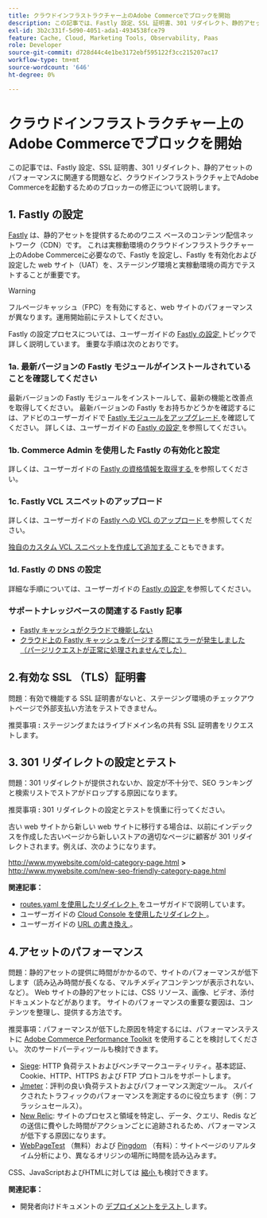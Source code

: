 ```yaml
---
title: クラウドインフラストラクチャー上のAdobe Commerceでブロックを開始
description: この記事では、Fastly 設定、SSL 証明書、301 リダイレクト、静的アセットのパフォーマンスに関連する問題など、クラウドインフラストラクチャ上でAdobe Commerceを起動するためのブロッカーの修正について説明します。
exl-id: 3b2c331f-5d90-4051-ada1-4934538fce79
feature: Cache, Cloud, Marketing Tools, Observability, Paas
role: Developer
source-git-commit: d728d44c4e1be3172ebf595122f3cc215207ac17
workflow-type: tm+mt
source-wordcount: '646'
ht-degree: 0%

---
```


# クラウドインフラストラクチャー上のAdobe Commerceでブロックを開始

この記事では、Fastly 設定、SSL 証明書、301 リダイレクト、静的アセットのパフォーマンスに関連する問題など、クラウドインフラストラクチャ上でAdobe Commerceを起動するためのブロッカーの修正について説明します。

## 1. Fastly の設定

[Fastly](https://www.fastly.com/) は、静的アセットを提供するためのワニス ベースのコンテンツ配信ネットワーク（CDN）です。 これは実稼動環境のクラウドインフラストラクチャー上のAdobe Commerceに必要なので、Fastly を設定し、Fastly を有効化および設定した web サイト（UAT）を、ステージング環境と実稼動環境の両方でテストすることが重要です。

>[!WARNING]
>
>フルページキャッシュ（FPC）を有効にすると、web サイトのパフォーマンスが異なります。運用開始前にテストしてください。

Fastly の設定プロセスについては、ユーザーガイドの [Fastly の設定 ](https://experienceleague.adobe.com/docs/commerce-cloud-service/user-guide/cdn/setup-fastly/fastly-configuration.html) トピックで詳しく説明しています。 重要な手順は次のとおりです。

### 1a. 最新バージョンの Fastly モジュールがインストールされていることを確認してください

最新バージョンの Fastly モジュールをインストールして、最新の機能と改善点を取得してください。 最新バージョンの Fastly をお持ちかどうかを確認するには、アドビのユーザーガイドで [Fastly モジュールをアップグレード ](https://experienceleague.adobe.com/docs/commerce-cloud-service/user-guide/cdn/setup-fastly/fastly-configuration.html#upgrade-the-fastly-module) を確認してください。 詳しくは、ユーザーガイドの [Fastly の設定 ](https://experienceleague.adobe.com/docs/commerce-cloud-service/user-guide/cdn/setup-fastly/fastly-configuration.html) を参照してください。

### 1b. Commerce Admin を使用した Fastly の有効化と設定

詳しくは、ユーザーガイドの [Fastly の資格情報を取得する ](https://experienceleague.adobe.com/docs/commerce-cloud-service/user-guide/cdn/setup-fastly/fastly-configuration.html#get-fastly-credentials) を参照してください。

### 1c. Fastly VCL スニペットのアップロード

詳しくは、ユーザーガイドの [Fastly への VCL のアップロード ](https://experienceleague.adobe.com/docs/commerce-cloud-service/user-guide/cdn/setup-fastly/fastly-configuration.html) を参照してください。

[ 独自のカスタム VCL スニペットを作成して追加する ](https://experienceleague.adobe.com/docs/commerce-cloud-service/user-guide/cdn/custom-vcl-snippets/fastly-vcl-custom-snippets.html) こともできます。

### 1d. Fastly の DNS の設定


詳細な手順については、ユーザーガイドの [Fastly の設定 ](https://experienceleague.adobe.com/docs/commerce-cloud-service/user-guide/cdn/setup-fastly/fastly-configuration.html#update-dns-configuration-with-development-settings) を参照してください。

### サポートナレッジベースの関連する Fastly 記事

* [Fastly キャッシュがクラウドで機能しない](/help/troubleshooting/miscellaneous/fastly-caching-is-not-working-on-magento-cloud.md)
* [クラウド上の Fastly キャッシュをパージする際にエラーが発生しました（パージリクエストが正常に処理されませんでした）](/help/troubleshooting/miscellaneous/error-purging-fastly-cache-on-cloud-the-purge-request-was-not-processed-successfully.md)

## 2.有効な SSL （TLS）証明書

問題：有効で機能する SSL 証明書がないと、ステージング環境のチェックアウトページで外部支払い方法をテストできません。

推奨事項 **:** ステージングまたはライブドメイン名の共有 SSL 証明書をリクエストします。


## 3. 301 リダイレクトの設定とテスト

問題：301 リダイレクトが提供されないか、設定が不十分で、SEO ランキングと検索リストでストアがドロップする原因になります。

推奨事項 **:** 301 リダイレクトの設定とテストを慎重に行ってください。

古い web サイトから新しい web サイトに移行する場合は、以前にインデックスを作成した古いページから新しいストアの適切なページに顧客が 301 リダイレクトされます。例えば、次のようになります。

http://www.mywebsite.com/old-category-page.html **>** http://www.mywebsite.com/new-seo-friendly-category-page.html

**関連記事：**

* [routes.yaml を使用したリダイレクト ](https://experienceleague.adobe.com/docs/commerce-cloud-service/user-guide/configure/routes/redirects.html) をユーザガイドで説明しています。
* ユーザーガイドの [Cloud Console を使用したリダイレクト ](https://experienceleague.adobe.com/docs/commerce-cloud-service/user-guide/project/overview.html)。
* ユーザーガイドの [URL の書き換え ](https://experienceleague.adobe.com/docs/commerce-admin/marketing/seo/url-rewrites/url-rewrite.html)。

## 4.アセットのパフォーマンス

問題：静的アセットの提供に時間がかかるので、サイトのパフォーマンスが低下します（読み込み時間が長くなる、マルチメディアコンテンツが表示されない、など）。 Web サイトの静的アセットには、CSS リソース、画像、ビデオ、添付ドキュメントなどがあります。 サイトのパフォーマンスの重要な要因は、コンテンツを整理し、提供する方法です。

推奨事項：パフォーマンスが低下した原因を特定するには、パフォーマンステストに [Adobe Commerce Performance Toolkit](https://github.com/magento/magento2/tree/2.3/setup/performance-toolkit) を使用することを検討してください。 次のサードパーティツールも検討できます。

* [Siege](https://www.joedog.org/siege-home/): HTTP 負荷テストおよびベンチマークユーティリティ。基本認証、Cookie、HTTP、HTTPS および FTP プロトコルをサポートします。
* [Jmeter](https://jmeter.apache.org/)：評判の良い負荷テストおよびパフォーマンス測定ツール。 スパイクされたトラフィックのパフォーマンスを測定するのに役立ちます（例：フラッシュセールス）。
* [New Relic](https://support.newrelic.com/): サイトのプロセスと領域を特定し、データ、クエリ、Redis などの送信に費やした時間がアクションごとに追跡されるため、パフォーマンスが低下する原因になります。
* [WebPageTest](https://www.webpagetest.org/) （無料）および [Pingdom](https://www.pingdom.com/) （有料）：サイトページのリアルタイム分析により、異なるオリジンの場所に時間を読み込みます。

CSS、JavaScriptおよびHTMLに対しては [ 縮小 ](https://experienceleague.adobe.com/docs/commerce-cloud-service/user-guide/configure-store/store-settings.html) も検討できます。

**関連記事：**

* 開発者向けドキュメントの [ デプロイメントをテスト ](https://experienceleague.adobe.com/docs/commerce-cloud-service/user-guide/develop/test/staging-and-production.html) します。
